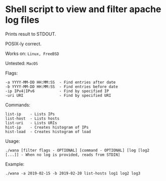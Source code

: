 # Shell script to view and filter apache log files

Prints result to STDOUT. 

POSIX-ly correct.

Works on: ```Linux, FreeBSD```

Untested: ```MacOS```

Flags:
```
-a YYYY-MM-DD HH:MM:SS  - Find entries after date
-b YYYY-MM-DD HH:MM:SS  - Find entries before date
-ip IPv4|IPv6           - Find by specified IP
-uri URI                - Find by specified URI
```

Commands:
```
list-ip    - Lists IPs
list-host  - Lists hosts
list-uri   - Lists URIs
hist-ip    - Creates histogram of IPs
hist-load  - Creates histogram of load
```

Usage:
```
./wana [filter flags - OPTIONAL] [command - OPTIONAL] [log [log2 [...]] - When no log is provided, reads from STDIN]
```
Example:
```
./wana -a 2019-02-15 -b 2019-02-20 list-hosts log1 log2 log3
```
